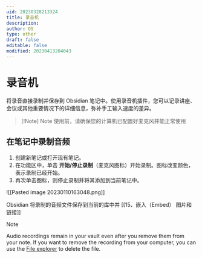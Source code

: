 ```yaml
---
uid: 20230328213324
title: 录音机
description: 
author: OS
type: other
draft: false
editable: false
modified: 20230413204043
---
```


# 录音机

将录音直接录制并保存到 Obsidian 笔记中。使用录音机插件，您可以记录讲座、会议或其他重要情况下的详细信息，弥补手工输入速度的差异。

> [!Note] Note
> 使用前，请确保您的计算机已配置好麦克风并能正常使用

## 在笔记中录制音频

1. 创建新笔记或打开现有笔记。
2. 在功能区中，单击 **开始/停止录制**（麦克风图标）开始录制。图标改变颜色，表示录制已经开始。
3. 再次单击图标，则停止录制并将其添加到当前笔记中。

![[Pasted image 20230110163048.png]]

Obsidian 将录制的音频文件保存到当前的库中并 [[15、嵌入（Embed） 图片和链接]]

Note

Audio recordings remain in your vault even after you remove them from your note. If you want to remove the recording from your computer, you can use the [File explorer](https://help.obsidian.md/Plugins/File+explorer) to delete the file.
